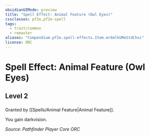 ```yaml
---
obsidianUIMode: preview
title: "Spell Effect: Animal Feature (Owl Eyes)"
cssclasses: pf2e,pf2e-spell
tags:
  - trait/common
  - remaster
aliases: "Compendium.pf2e.spell-effects.Item.mr6mlkUMeStdChxi"
license: ORC
---
```

# Spell Effect: Animal Feature (Owl Eyes)
## Level 2
### 






Granted by [[Spells/Animal Feature|Animal Feature]].

You gain darkvision.

*Source: Pathfinder Player Core*
*ORC*